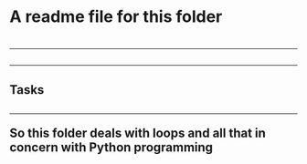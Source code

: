 <h1>A readme file for this folder<h1>
<hr>
<hr>
<h2>Tasks<h2>
<hr>
<p>So this folder deals with loops and all that in concern with Python programming<p>
